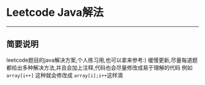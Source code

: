 # Leetcode Java解法
----
## 简要说明 
leetcode题目的java解决方案,个人练习用,也可以拿来参考:)
缓慢更新,尽量每道题都给出多种解决方法,并且会加上注释,代码也会尽量修改成易于理解的代码
例如`array[i++]` 这种就会修改成 `array[i];i++`这样滴

